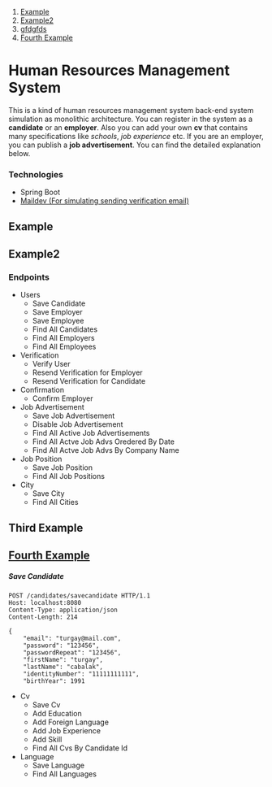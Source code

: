 1. [Example](#example)
2. [Example2](#example2)
3. [gfdgfds](#third-example)
4. [Fourth Example](#fourth-examplehttpwwwfourthexamplecom)



# Human Resources Management System

This is a kind of human resources management system back-end system simulation as monolithic architecture. You can register in the system as a **candidate** or an **employer**. Also you can add your own **cv** that contains many specifications like *schools*,  *job experience* etc. If you are an employer, you can publish a **job advertisement**. You can find the detailed explanation below.

### Technologies
- Spring Boot
- [Maildev (For simulating sending verification email)](https://maildev.github.io/maildev/)


## Example
## Example2



### Endpoints
- Users
    - Save Candidate
    - Save Employer
    - Save Employee
    - Find All Candidates
    - Find All Employers
    - Find All Employees
- Verification
    - Verify User
    - Resend Verification for Employer
    - Resend Verification for Candidate
- Confirmation
    - Confirm Employer
- Job Advertisement
    - Save Job Advertisement
    - Disable Job Advertisement
    - Find All Active Job Advertisements
    - Find All  Actve Job Advs Oredered By Date
    - Find All  Actve Job Advs By Company Name
- Job Position
    - Save Job Position
    - Find All Job Positions
- City
    - Save City
    - Find All Cities

## Third Example
## [Fourth Example](http://www.fourthexample.com)
##### Save Candidate
```
POST /candidates/savecandidate HTTP/1.1
Host: localhost:8080
Content-Type: application/json
Content-Length: 214

{
    "email": "turgay@mail.com",
    "password": "123456",
    "passwordRepeat": "123456",
    "firstName": "turgay",
    "lastName": "cabalak",
    "identityNumber": "11111111111",
    "birthYear": 1991
```

- Cv
    - Save Cv
    - Add Education
    - Add Foreign Language
    - Add Job Experience
    - Add Skill
    - Find All Cvs By Candidate Id
- Language
    - Save Language
    - Find All Languages

